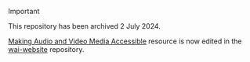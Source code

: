> [!IMPORTANT]
> This repository has been archived 2 July 2024.
>
> [Making Audio and Video Media Accessible](https://www.w3.org/WAI/media/av/) resource is now edited in the [wai-website](https://github.com/w3c/wai-website) repository.
